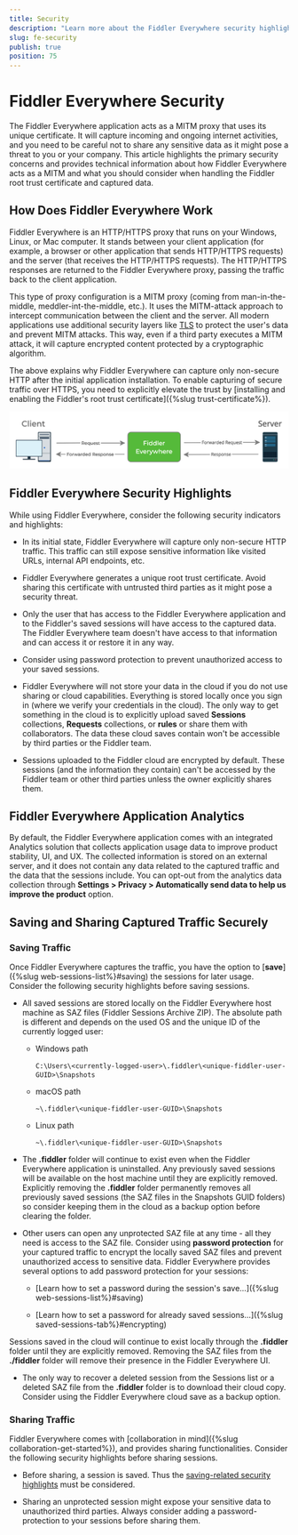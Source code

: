 ```yaml
---
title: Security
description: "Learn more about the Fiddler Everywhere security highlights and check out the related technical information about sharing and capturing functionalities."
slug: fe-security
publish: true
position: 75
---
```


# Fiddler Everywhere Security

The Fiddler Everywhere application acts as a MITM proxy that uses its unique certificate. It will capture incoming and ongoing internet activities, and you need to be careful not to share any sensitive data as it might pose a threat to you or your company. This article highlights the primary security concerns and provides technical information about how Fiddler Everywhere acts as a MITM and what you should consider when handling the Fiddler root trust certificate and captured data.


## How Does Fiddler Everywhere Work

Fiddler Everywhere is an HTTP/HTTPS proxy that runs on your Windows, Linux, or Mac computer. It stands between your client application (for example, a browser or other application that sends HTTP/HTTPS requests) and the server (that receives the HTTP/HTTPS requests). The HTTP/HTTPS responses are returned to the Fiddler Everywhere proxy, passing the traffic back to the client application.

This type of proxy configuration is a MITM proxy (coming from man-in-the-middle, meddler-int-the-middle, etc.). It uses the MITM-attack approach to intercept communication between the client and the server. All modern applications use additional security layers like [TLS](https://en.wikipedia.org/wiki/Transport_Layer_Security) to protect the user's data and prevent MITM attacks. This way, even if a third party executes a MITM attack, it will capture encrypted content protected by a cryptographic algorithm.

The above explains why Fiddler Everywhere can capture only non-secure HTTP after the initial application installation. To enable capturing of secure traffic over HTTPS, you need to explicitly elevate the trust by [installing and enabling the Fiddler's root trust certificate]({%slug trust-certificate%}).

![Fiddler Everywhere as MITM proxy](./images/security/fe-proxy-requests-responses.png)


## Fiddler Everywhere Security Highlights


While using Fiddler Everywhere, consider the following security indicators and highlights:

- In its initial state, Fiddler Everywhere will capture only non-secure HTTP traffic. This traffic can still expose sensitive information like visited URLs, internal API endpoints, etc.

- Fiddler Everywhere generates a unique root trust certificate. Avoid sharing this certificate with untrusted third parties as it might pose a security threat.

- Only the user that has access to the Fiddler Everywhere application and to the Fiddler's saved sessions will have access to the captured data. The Fiddler Everywhere team doesn't have access to that information and can access it or restore it in any way.

- Consider using password protection to prevent unauthorized access to your saved sessions.

- Fiddler Everywhere will not store your data in the cloud if you do not use sharing or cloud capabilities. Everything is stored locally once you sign in (where we verify your credentials in the cloud). The only way to get something in the cloud is to explicitly upload saved **Sessions** collections, **Requests** collections, or **rules** or share them with collaborators. The data these cloud saves contain won't be accessible by third parties or the Fiddler team.

- Sessions uploaded to the Fiddler cloud are encrypted by default. These sessions (and the information they contain) can't be accessed by the Fiddler team or other third parties unless the owner explicitly shares them.


## Fiddler Everywhere Application Analytics

By default, the Fiddler Everywhere application comes with an integrated Analytics solution that collects application usage data to improve product stability, UI, and UX. The collected information is stored on an external server, and it does not contain any data related to the captured traffic and the data that the sessions include. You can opt-out from the analytics data collection through **Settings > Privacy > Automatically send data to help us improve the product** option.


## Saving and Sharing Captured Traffic Securely

### Saving Traffic

Once Fiddler Everywhere captures the traffic, you have the option to [**save**]({%slug web-sessions-list%}#saving) the sessions for later usage. Consider the following security highlights before saving sessions.

- All saved sessions are stored locally on the Fiddler Everywhere host machine as SAZ files (Fiddler Sessions Archive ZIP). The absolute path is different and depends on the used OS and the unique ID of the currently logged user:

    * Windows path 

        ```curl
        C:\Users\<currently-logged-user>\.fiddler\<unique-fiddler-user-GUID>\Snapshots
        ```

    * macOS path

        ```curl
        ~\.fiddler\<unique-fiddler-user-GUID>\Snapshots
        ```

    * Linux path

        ```curl
        ~\.fiddler\<unique-fiddler-user-GUID>\Snapshots
        ```

- The **.fiddler** folder will continue to exist even when the Fiddler Everywhere application is uninstalled. Any previously saved sessions will be available on the host machine until they are explicitly removed. Explicitly removing the **.fiddler** folder permanently removes all previously saved sessions (the SAZ files in the Snapshots GUID folders) so consider keeping them in the cloud as a backup option before clearing the folder.

- Other users can open any unprotected SAZ file at any time - all they need is access to the SAZ file. Consider using **password protection** for your captured traffic to encrypt the locally saved SAZ files and prevent unauthorized access to sensitive data. Fiddler Everywhere provides several options to add password protection for your sessions:

    * [Learn how to set a password during the session's save...]({%slug web-sessions-list%}#saving)

    * [Learn how to set a password for already saved sessions...]({%slug saved-sessions-tab%}#encrypting)

Sessions saved in the cloud will continue to exist locally through the **.fiddler** folder until they are explicitly removed. Removing the SAZ files from the **./fiddler** folder will remove their presence in the Fiddler Everywhere UI. 

- The only way to recover a deleted session from the Sessions list or a deleted SAZ file from the **.fiddler** folder is to download their cloud copy. Consider using the Fiddler Everywhere cloud save as a backup option.

### Sharing Traffic

Fiddler Everywhere comes with [collaboration in mind]({%slug collaboration-get-started%}), and provides sharing functionalities. Consider the following security highlights before sharing sessions.

- Before sharing, a session is saved. Thus the [saving-related security highlights](#saving-traffic) must be considered.

- Sharing an unprotected session might expose your sensitive data to unauthorized third parties. Always consider adding a password-protection to your sessions before sharing them.
